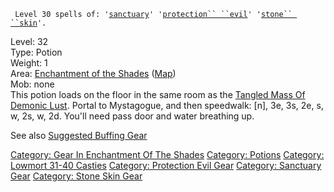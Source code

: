 ` Level 30 spells of: '`[`sanctuary`](Sanctuary "wikilink")`' '`[`protection`` ``evil`](Protection_Evil "wikilink")`' '`[`stone`` ``skin`](Stone_Skin "wikilink")`'.`

Level: 32  
Type: Potion  
Weight: 1  
Area: [Enchantment of the
Shades](:Category:_Enchantment_Of_The_Shades "wikilink")
([Map](Enchantment_Of_The_Shades_Map "wikilink"))  
Mob: none  
This potion loads on the floor in the same room as the [Tangled Mass Of
Demonic Lust](Tangled_Mass_Of_Demonic_Lust "wikilink"). Portal to
Mystagogue, and then speedwalk: \[n\], 3e, 3s, 2e, s, w, 2s, w, 2d.
You'll need pass door and water breathing up.

See also [Suggested Buffing
Gear](Suggested_Spellcasting_Gear#Suggested_Buffing_Gear "wikilink")

[Category: Gear In Enchantment Of The
Shades](Category:_Gear_In_Enchantment_Of_The_Shades "wikilink")
[Category: Potions](Category:_Potions "wikilink") [Category: Lowmort
31-40 Casties](Category:_Lowmort_31-40_Casties "wikilink") [Category:
Protection Evil Gear](Category:_Protection_Evil_Gear "wikilink")
[Category: Sanctuary Gear](Category:_Sanctuary_Gear "wikilink")
[Category: Stone Skin Gear](Category:_Stone_Skin_Gear "wikilink")
